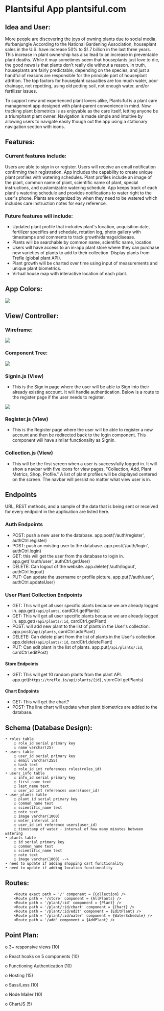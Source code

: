 # Plantsiful App plantsiful.com

## Idea and User:
More people are discovering the joys of owning plants due to social media. #urbanjungle According to the National Gardening Association, houseplant sales in the U.S. have increase 50% to $1.7 billion in the last three years. This increase in plant ownership has also lead to an increase in preventable plant deaths. While it may sometimes seem that houseplants just love to die, the good news is that plants don't really die without a reason. In truth, houseplants are fairly predictable, depending on the species, and just a handful of reasons are responsible for the principle part of houseplant attrition. The top factors for houseplant casualties are too much water, poor drainage, not repotting, using old potting soil, not enough water, and/or fertilizer issues. 

To support new and experienced plant lovers alike, Plantsiful is a plant care management app designed with plant-parent convenience in mind. Now tracking plant biometrics is as enjoyable as the care itself, letting anyone be a triumphant plant owner. Navigation is made simple and intuitive by allowing users to navigate easily though out the app using a stationary navigation section with icons. 


## Features:
### Current features include:
Users are able to sign in or register. Users will receive an email notification confirming their registration.
App includes the capability to create unique plant profiles with watering schedules. Plant profiles include an image of the plant, common name of plant, scientific name of plant, special instructions, and customizable watering schedule. 
App keeps track of each plant's watering schedule and provides notifications to water right to the user's phone. 
Plants are organized by when they need to be watered which includes care instruction notes for easy reference.

### Future features will include:
- Updated plant profile that includes plant's location, acquisition date, fertilizer specifics and schedule, rotation log, photo gallery with timestamps and comments to track growth/damage/disease.
- Plants will be searchable by common name, scientific name, location.
- Users will have access to an in-app plant store where they can purchase new varieties of plants to add to their collection. Display plants from Trefle (global plant API).
- Plant growth will be charted over time using input of measurements and unique plant biometrics. 
- Virtual house map with interactive location of each plant.

## App Colors:
<img src = "./images/Purple Orchid color pallette.png">


## View/ Controller:
### Wireframe:
<img src = "./images/Wireframe.png">

### Component Tree:
<img src = "./images/Component-Tree.png">

### SignIn.js (View) 
- This is the Sign in page where the user will be able to Sign into their already existing account. It will handle authentication. Below is a route to the register page if the user needs to register. 
<img src = "./images/SignIn and Register.png"> 

### Register.js (View)
- This is the Register page where the user will be able to register a new account and then be redirected back to the login component. This component will have similar functionality as SignIn.

### Collection.js (View)
- This will be the first screen when a user is successfully logged in. It will show a navbar with five icons for view pages, "Collection, Add, Plant Metrics, Shop, Profile." A list of plant profiles will be displayed centered on the screen. The navbar will persist no matter what view user is in.



## Endpoints
URL, REST methods, and a sample of the data that is being sent or received for every endpoint in the application are listed here.

### Auth Endpoints
- POST: push a new user to the database.     app.post('/auth/register', authCtrl.register)
- POST: push an existing user to the database.     app.post('/auth/login', authCtrl.login)
- GET: this will get the user from the database to login in.     app.get('/auth/user', authCtrl.getUser)
- DELETE: Can logout of the website.     app.delete('/auth/logout', authCtrl.logout)
- PUT: Can update the username or profile picture. app.put('/auth/user', authCtrl.updateUser)

### User Plant Collection Endpoints 
- GET: This will get all user specific plants because we are already logged in. app.get(`/api/plants`, cardCtrl.getPlants)
- GET: This will get all user specific plants because we are already logged in. app.get(`/api/plants/:id`, cardCtrl.getPlant)
- POST: will add new plant to the list of plants in the User's collection. app.post(`/api/plants`, cardCtrl.addPlant)
- DELETE: Can delete plant from the list of plants in the User's collection. app.delete(`/api/plants/:id`, cardCtrl.deletePlant)
- PUT: Can edit plant in the list of plants. app.put(`/api/plants/:id`, cardCtrl.editPost)

#### Store Endpoints
- GET: This will get 10 random plants from the plant API. app.get(`https://trefle.io/api/plants/{id}`, storeCtrl.getPlants)

#### Chart Endpoints 
- GET: This will get the chart? 
- POST: The line chart will update when plant biometrics are added to the database. 


## Schema (Database Design):
	• roles table
		○ role_id serial primary key
		○ name varchar(25)
	• users table
		○ user_id serial primary key
		○ email varchar(255)
		○ hash text
		○ role_id int references roles(roles_id)
	• users_info table
		○ info_id serial primary key
		○ first_name text
		○ last_name text
		○ user_id int references users(user_id)
	• user_plants table
		○ plant_id serial primary key 
		○ common_name text
		○ scientific_name text
		○ note text
		○ image varchar(1000)
		○ water_interval int 
		○ user_id int reference users(user_id)
        ○ timestamp of water - interval of how many minutes between watering
    • plants table
		○ id serial primary key 
		○ common_name text
		○ scientific_name text
		○ note text
		○ image varchar(1000) -->
    • need to update if adding shopping cart functionality
    • need to update if adding location functionality

## Routes:
        <Route exact path = '/' component = {Collection} />
        <Route path = '/store' component = {AllPlants} />
        <Route path = '/plant/:id' component = {Plant} />
        <Route path = '/plant/:id/chart' component = {Chart} />
        <Route path = '/plant/:id/edit' component = {EditPlant} />
        <Route path = '/plant/:id/water' component = {WaterSchedule} />
        <Route path = '/add' component = {AddPlant} />

## Point Plan:
o	3+ responsive views (10)

o	React hooks on 5 components (10)

o	Functioning Authentication (10)

o	Hosting (15)

o	Sass/Less (10)

o	Node Mailer (10)

o	ChartJS (5)


